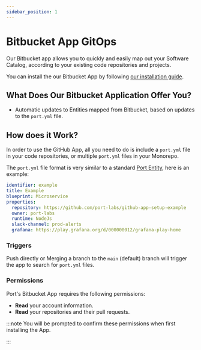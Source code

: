 ```yaml
---
sidebar_position: 1
---
```


# Bitbucket App GitOps

Our Bitbucket app allows you to quickly and easily map out your Software Catalog, according to your existing code repositories and projects.

You can install the our Bitbucket App by following [our installation guide](../../git-provider/bitbucket-exporter/installation.md).

## What Does Our Bitbucket Application Offer You?​

- Automatic updates to Entities mapped from Bitbucket, based on updates to the `port.yml` file.

## How does it Work?

In order to use the GitHub App, all you need to do is include a `port.yml` file in your code repositories, or multiple `port.yml` files in your Monorepo.

The `port.yml` file format is very similar to a standard [Port Entity](../../sync-data-to-catalog.md#entity-json-structure), here is an example:

```yaml showLineNumbers
identifier: example
title: Example
blueprint: Microservice
properties:
  repository: https://github.com/port-labs/github-app-setup-example
  owner: port-labs
  runtime: NodeJs
  slack-channel: prod-alerts
  grafana: https://play.grafana.org/d/000000012/grafana-play-home
```

### Triggers

Push directly or Merging a branch to the `main` (default) branch will trigger the app to search for `port.yml` files.

### Permissions

Port's Bitbucket App requires the following permissions:

- **Read** your account information.
- **Read** your repositories and their pull requests.

:::note
You will be prompted to confirm these permissions when first installing the App.

:::
